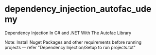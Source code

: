 # dependency_injection_autofac_udemy

Dependency Injection In C# and .NET With The Autofac Library 

Note: Install Nuget Packages and other requirements before running projects -- refer "Dependency Injection/Setup to run projects.txt" 
